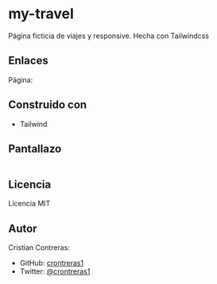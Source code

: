 # my-travel
Página ficticia de viajes y responsive. Hecha con Tailwindcss

## Enlaces
Página:

## Construido con
- Tailwind

## Pantallazo 
![]()

## Licencia
Licencia MIT

## Autor
Cristian Contreras: 
- GitHub: [crontreras1](https://github.com/crontreras1)
- Twitter: [@crontreras1](https://twitter.com/crontreras1)
